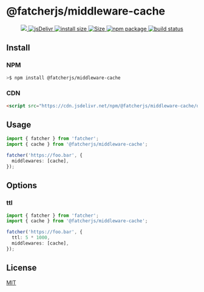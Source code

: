 # @fatcherjs/middleware-cache

<div align="center">
  <a href="https://codecov.io/github/fatcherjs/middleware-cache" > 
    <img src="https://codecov.io/github/fatcherjs/middleware-cache/graph/badge.svg?token=PS7X9KFZ2S"/> 
 </a>
  <a href="https://www.jsdelivr.com/package/npm/@fatcherjs/middleware-cache">
    <img src="https://data.jsdelivr.com/v1/package/npm/@fatcherjs/middleware-cache/badge?style=rounded" alt="jsDelivr">
  </a>
  <a href="https://packagephobia.com/result?p=@fatcherjs/middleware-cache">
    <img src="https://packagephobia.com/badge?p=@fatcherjs/middleware-cache" alt="install size">
  </a>
  <a href="https://unpkg.com/@fatcherjs/middleware-cache">
    <img src="https://img.badgesize.io/https://unpkg.com/@fatcherjs/middleware-cache" alt="Size">
  </a>
  <a href="https://npmjs.com/package/@fatcherjs/middleware-cache">
    <img src="https://img.shields.io/npm/v/@fatcherjs/middleware-cache.svg" alt="npm package">
  </a>
  <a href="https://github.com/fatcherjs/middleware-cache/actions/workflows/ci.yml">
    <img src="https://github.com/fatcherjs/middleware-cache/actions/workflows/ci.yml/badge.svg?branch=master" alt="build status">
  </a>
</div>

## Install

### NPM

```bash
>$ npm install @fatcherjs/middleware-cache
```

### CDN

```html
<script src="https://cdn.jsdelivr.net/npm/@fatcherjs/middleware-cache/dist/index.min.js"></script>
```

## Usage

```ts
import { fatcher } from 'fatcher';
import { cache } from '@fatcherjs/middleware-cache';

fatcher('https://foo.bar', {
  middlewares: [cache],
});
```

## Options

### ttl

```ts
import { fatcher } from 'fatcher';
import { cache } from '@fatcherjs/middleware-cache';

fatcher('https://foo.bar', {
  ttl: 5 * 1000,
  middlewares: [cache],
});
```

## License

[MIT](https://github.com/fatcherjs/middleware-cache/blob/master/LICENSE)
